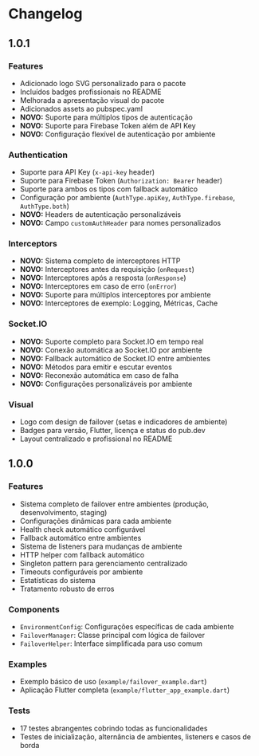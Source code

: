 # Changelog

## 1.0.1

### Features
- Adicionado logo SVG personalizado para o pacote
- Incluídos badges profissionais no README
- Melhorada a apresentação visual do pacote
- Adicionados assets ao pubspec.yaml
- **NOVO:** Suporte para múltiplos tipos de autenticação
- **NOVO:** Suporte para Firebase Token além de API Key
- **NOVO:** Configuração flexível de autenticação por ambiente

### Authentication
- Suporte para API Key (`x-api-key` header)
- Suporte para Firebase Token (`Authorization: Bearer` header)
- Suporte para ambos os tipos com fallback automático
- Configuração por ambiente (`AuthType.apiKey`, `AuthType.firebase`, `AuthType.both`)
- **NOVO:** Headers de autenticação personalizáveis
- **NOVO:** Campo `customAuthHeader` para nomes personalizados

### Interceptors
- **NOVO:** Sistema completo de interceptores HTTP
- **NOVO:** Interceptores antes da requisição (`onRequest`)
- **NOVO:** Interceptores após a resposta (`onResponse`)
- **NOVO:** Interceptores em caso de erro (`onError`)
- **NOVO:** Suporte para múltiplos interceptores por ambiente
- **NOVO:** Interceptores de exemplo: Logging, Métricas, Cache

### Socket.IO
- **NOVO:** Suporte completo para Socket.IO em tempo real
- **NOVO:** Conexão automática ao Socket.IO por ambiente
- **NOVO:** Fallback automático de Socket.IO entre ambientes
- **NOVO:** Métodos para emitir e escutar eventos
- **NOVO:** Reconexão automática em caso de falha
- **NOVO:** Configurações personalizáveis por ambiente

### Visual
- Logo com design de failover (setas e indicadores de ambiente)
- Badges para versão, Flutter, licença e status do pub.dev
- Layout centralizado e profissional no README

## 1.0.0

### Features
- Sistema completo de failover entre ambientes (produção, desenvolvimento, staging)
- Configurações dinâmicas para cada ambiente
- Health check automático configurável
- Fallback automático entre ambientes
- Sistema de listeners para mudanças de ambiente
- HTTP helper com fallback automático
- Singleton pattern para gerenciamento centralizado
- Timeouts configuráveis por ambiente
- Estatísticas do sistema
- Tratamento robusto de erros

### Components
- `EnvironmentConfig`: Configurações específicas de cada ambiente
- `FailoverManager`: Classe principal com lógica de failover
- `FailoverHelper`: Interface simplificada para uso comum

### Examples
- Exemplo básico de uso (`example/failover_example.dart`)
- Aplicação Flutter completa (`example/flutter_app_example.dart`)

### Tests
- 17 testes abrangentes cobrindo todas as funcionalidades
- Testes de inicialização, alternância de ambientes, listeners e casos de borda
